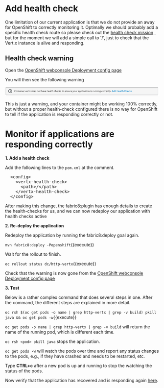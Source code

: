 # Add health check
One limitation of our current application is that we do not provide an away for OpenShift to correctly monitoring it. Optimally we should probably add a specific health check route so please check out the [health check mission](https://access.redhat.com/documentation/en-us/red_hat_openshift_application_runtimes/1/html/eclipse_vert.x_runtime_guide/missions-intro#mission-health-check-vertx) , but for the moment we will add a simple call to '/', just to check that the Vert.x instance is alive and responding. 

## Health check warning

Open the [OpenShift webconsole Deployment config page](https://[[HOST_SUBDOMAIN]]-8443-[[KATACODA_HOST]].environments.katacoda.com/console/project/dev/browse/dc/http-vertx?tab=configuration)

You will then see the following warning

![Health Check Warning](../../assets/intro-openshift/rhoar-getting-started-vertx/health-check-warning.png)

This is just a warning, and your container might be working 100% correctly, but without a proper health-check configured there is no way for OpenShift to tell if the application is responding correctly or not.  

# Monitor if applications are responding correctly

**1. Add a health check**

Add the following lines to the `pom.xml` at the comment.

<pre class="file" data-filename="pom.xml" data-target="insert" data-marker="<!-- ADD HEALTH CHECK HERE -->">
  &lt;config&gt;
    &lt;vertx-health-check&gt;
      &lt;path&gt;/&lt;/path&gt;
    &lt;/vertx-health-check&gt;
  &lt;/config&gt;
</pre>

After making this change, the fabric8:plugin has enough details to create the health-checks for us, and we can now redeploy our application with health checks active

**2. Re-deploy the application**

Redeploy the application by running the fabric8:deploy goal again.

``mvn fabric8:deploy -Popenshift``{{execute}}

Wait for the rollout to finish. 

``oc rollout status dc/http-vertx``{{execute}}

Check that the warning is now gone from the [OpenShift webconsole Deployment config page](https://[[HOST_SUBDOMAIN]]-8443-[[KATACODA_HOST]].environments.katacoda.com/console/project/dev/browse/dc/http-vertx?tab=configuration)

**3. Test**

Below is a rather complex command that does several steps in one. After the command, the different steps are explained in more detail.

``oc rsh $(oc get pods -o name | grep http-vertx | grep -v build) pkill java && oc get pods -w``{{execute}}

`oc get pods -o name | grep http-vertx | grep -v build` will return the name of the running pod, which is different each time. 

`oc rsh <pod> pkill java` stops the application.

`oc get pods -w` will watch the pods over time and report any status changes to the pods, e.g., if they have crashed and needs to be restarted, etc.

Type **CTRL+c** after a new pod is up and running to stop the watching the status of the pods.

Now verify that the application has recovered and is responding again [here](http://http-vertx-dev.[[HOST_SUBDOMAIN]]-80-[[KATACODA_HOST]].environments.katacoda.com).